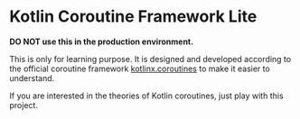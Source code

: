 # Kotlin Coroutine Framework Lite

**DO NOT use this in the production environment.**

This is only for learning purpose. It is designed and developed according to the official coroutine framework [kotlinx.coroutines](https://github.com/Kotlin/kotlinx.coroutines) to make it easier to understand.

If you are interested in the theories of Kotlin coroutines, just play with this project.